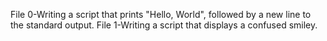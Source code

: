 File 0-Writing a script that prints "Hello, World", followed by a new line to the standard output.
File 1-Writing a script that displays a confused smiley.
